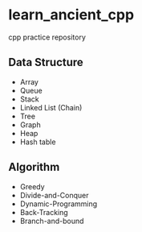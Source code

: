 # learn_ancient_cpp

cpp practice repository

## Data Structure

- Array
- Queue
- Stack
- Linked List (Chain)
- Tree
- Graph
- Heap
- Hash table

## Algorithm

- Greedy
- Divide-and-Conquer
- Dynamic-Programming
- Back-Tracking
- Branch-and-bound
